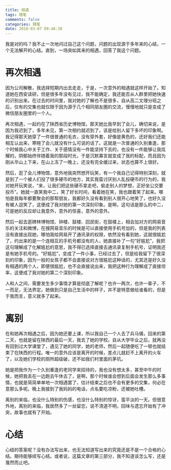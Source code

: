 ```yaml
---
title: 相遇
tags: 随笔
comments: false
categories: 随笔
date: 2018-03-07 09:48:38
---
```

我是对的吗？我不止一次地问过自己这个问题，问题的出现源于多年来的心结，一个无法解开的心结。直到，一场突如其来的相遇，回答了我这个问题。
<!--more-->
# 再次相遇
因为公司解散，我选择短期内出去走走，于是，一次意外的相遇就这样开始了。知道她在西安读研，但是很多年没有见过，我不能确定，我还能否从人群里把她快速的识别出来。在过去的时间里，我对她的了解也不是很多，自从高二文理分班之后，仅有的交集也就仅限于因为源于几个相同朋友圈的交流，慢慢地就只是变成了微信朋友圈里的一个人。

再次相遇，一起约在了陕西省历史博物馆，那天她比我早到了会儿，确切来说，是因为我迟到了，多年未见，第一次相约就迟到了，该是给别人留下多坏的印象啊。我记得那天她穿了一件很普通的毛衣，没有穿外套，好像是黄色的，还好我们还能相互认出来，寒暄了会儿就没有什么可说的话了。这就是一次普通的久别重逢，那个时候我心中关于工作、关于感情没有一件能坚持下去的，也没有一件能够让我炫耀的，阴郁始终伴随着我的那段时光，于是沉默寡言就变成了我的标配，而且因为刚从华山上下来，在山上冻了一晚上，还没有完全缓过来，状态也算不上很好。

然后，逛了会儿博物馆，意外地我突然想开玩笑，有一个我自己记得特别深刻，就是到了一个被人们投了很多硬币的地方，其实我蛮讨厌别人乱投硬币的行为的，我对她开玩笑说，“来，让我们把这些硬币拿走吧，偷走别人的梦想，正好坐公交要投币”。她就一直笑我中二，笑了好长时间，看着她在笑，我也跟着笑了起来。哪怕是我每年都要聚会的那帮朋友，我都好久没有看到别人很开心地笑了，也好久没有被人逗笑了，这便成了我对她的第一次深刻印象。是啊，这句话是那么的中二，可是她的反应却让我意外，意外的惊喜，意外的意外。

然后一起去逛碑林博物馆、钟楼、鼓楼、回民街，在鼓楼上，相会加对方的网易音乐的关注和微博，在搜网易音乐的时候是可以直接使用手机号加的，但是我的列表没有直接出现她，哪怕我给网易开了通讯录的权限，依然没有看到她，这就很尴尬了，约出来的是一个连相互的手机号都没有的人，她直接补了一句“好尴尬”，我把这句理解成了化解尴尬的意思，我不得已选择直接去通讯录复制手机号，证明我还是有她手机号的。“好尴尬”，变成了一件小事，已经过去了，但是给我留下了很深刻的印象，因为一般的女孩子都不会直接说对方很尴尬这种话的，尤其还是好久没有相遇的两个人，即便很尴尬，也不会直接说出来，我把这种行为理解成了直接坦率，这便成了我对她的第二个深刻印象。

人和人之间，需要发生多少事情才算是彻底了解呢？也许一两次，也许一辈子，不一而足，无法界定。她做到只是自己生活中的样子，并不是特意做给谁看的，但是于我而言，意义就多了起来。

# 离别
在和她再次相遇之后，因为她还要上课，所以我自己一个人去了兵马俑，回来的第二天，也就是留在陕西的最后一天，我去了她的学校。自从大学毕业之后，就再没有回到过大学课堂了，遇见了她的同学，她的老师，然后一起随便吃了一顿也就结束了在陕西的行程。唯一的意外应该是离开的时候，差点儿就赶不上离开的火车了，以及她们学校的厕所超级破，还不如我们村里面的茅坑。

她是把我作为一个久别重逢的老同学来招待的，我也没有想太多，甚至中午的时候，她把我丢在一边跑去午休去了，是啊，那个时候谁会想到后面会发生那么多事情，也就是简简单单地一次相遇罢了，估计结束之后也不会有更多的交集，何必在意那么多呢。晚上我接到了我妈妈的电话，点名要吃凉粉，还被她吐槽。

离别的来临，也没什么特别的伤感，也没什么特别的惊讶，蛮平淡的一天。但很意外地，离别的来临，我居然多了一丝留恋，说不清道不明，回味与遗忘开始有了冲突，故事也就有了开始。

# 心结
心结的答案呢？没有办法写出来，也无法知道写出来的究竟还是不是一个合格的心结。期待能够续写心结。或者说，这篇文章的第三部分，我不知道该怎么写，还是戛然而止吧。
